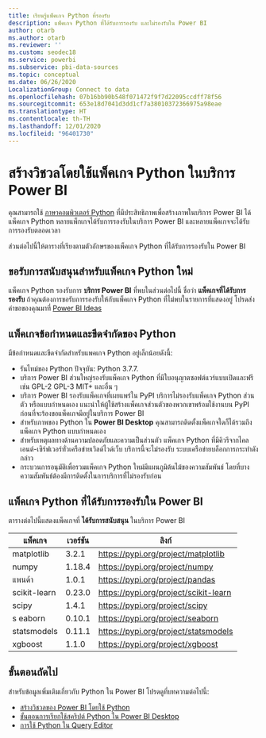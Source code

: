 ```yaml
---
title: เรียนรู้แพ็คเกจ Python ที่รองรับ
description: แพ็คเกจ Python ที่ได้รับการรองรับ และไม่รองรับใน Power BI
author: otarb
ms.author: otarb
ms.reviewer: ''
ms.custom: seodec18
ms.service: powerbi
ms.subservice: pbi-data-sources
ms.topic: conceptual
ms.date: 06/26/2020
LocalizationGroup: Connect to data
ms.openlocfilehash: 07b16bb90b548f071472f9f7d22095ccdff78f56
ms.sourcegitcommit: 653e18d7041d3dd1cf7a38010372366975a98eae
ms.translationtype: HT
ms.contentlocale: th-TH
ms.lasthandoff: 12/01/2020
ms.locfileid: "96401730"
---
```

# <a name="create-visuals-by-using-python-packages-in-the-power-bi-service"></a>สร้างวิชวลโดยใช้แพ็คเกจ Python ในบริการ Power BI
คุณสามารถใช้ [ภาษาคอมพิวเตอร์ Python](https://www.python.org/) ที่มีประสิทธิภาพเพื่อสร้างภาพในบริการ Power BI ได้ แพ็คเกจ Python หลายแพ็กเกจได้รับการรองรับในบริการ Power BI และหลายแพ็คเกจจะได้รับการรองรับตลอดเวลา

ส่วนต่อไปนี้ให้ตารางที่เรียงตามตัวอักษรของแพ็คเกจ Python ที่ได้รับการรองรับใน Power BI 

## <a name="request-support-for-a-new-python-package"></a>ขอรับการสนับสนุนสำหรับแพ็คเกจ Python ใหม่
แพ็คเกจ Python รองรับการ **บริการ Power BI** ที่พบในส่วนต่อไปนี้ ชื่อว่า **แพ็คเกจที่ได้รับการรองรับ** ถ้าคุณต้องการขอรับการรองรับให้กับแพ็คเกจ Python ที่ไม่พบในรายการที่แสดงอยู่ โปรดส่งคำขอของคุณมาที่ [Power BI Ideas](https://ideas.powerbi.com)

## <a name="requirements-and-limitations-of-python-packages"></a>แพ็คเกจข้อกำหนดและขีดจำกัดของ Python
มีข้อกำหนดและขีดจำกัดสำหรับแพคเกจ Python อยู่เล็กน้อยดังนี้:

* รันไทม์ของ Python ปัจจุบัน: Python 3.7.7.
* บริการ Power BI ส่วนใหญ่รองรับแพ็คเกจ Python ที่มีใบอนุญาตซอฟต์แวร์แบบเปิดและฟรี เช่น GPL-2 GPL-3 MIT+ และอื่น ๆ
* บริการ Power BI รองรับแพ็คเกจที่เผยแพร่ใน PyPI บริการไม่รองรับแพ็คเกจ Python ส่วนตัว หรือแบบกำหนดเอง แนะนำให้ผู้ใช้สร้างแพ็คเกจส่วนตัวของพวกเขาพร้อมใช้งานบน PyPI ก่อนที่จะร้องขอแพ็คเกจมีอยู่ในบริการ Power BI
* สำหรับภาพของ Python ใน **Power BI Desktop** คุณสามารถติดตั้งแพ็คเกจใดก็ได้รวมถึงแพ็คเกจ Python แบบกำหนดเอง
* สำหรับเหตุผลทางด้านความปลอดภัยและความเป็นส่วนตัว แพ็คเกจ Python ที่มีคิวรีจากไคลเอนต์-เซิร์ฟเวอร์ทั่วเครือข่ายเวิลด์ไวด์เว็บ  บริการนี้จะไม่รองรับ ระบบเครือข่ายบล็อกการกระทำดังกล่าว
* กระบวนการอนุมัติเพื่อรวมแพ็คเกจ Python ใหม่มีแผนภูมิต้นไม้ของความสัมพันธ์ โดยที่บางความสัมพันธ์ต้องมีการติดตั้งในการบริการที่ไม่รองรับก่อน

## <a name="python-packages-that-are-supported-in-power-bi"></a>แพ็คเกจ Python ที่ได้รับการรองรับใน Power BI
ตารางต่อไปนี้แสดงแพ็คเกจที่ **ได้รับการสนับสนุน** ในบริการ Power BI


|        แพ็คเกจ        |   เวอร์ชัน   |                                   ลิงก์                                   |
|-----------------------|-------------|--------------------------------------------------------------------------|
|matplotlib|3.2.1|https://pypi.org/project/matplotlib|
|numpy|1.18.4|https://pypi.org/project/numpy|
|แพนด้า|1.0.1|https://pypi.org/project/pandas|
|scikit-learn|0.23.0|https://pypi.org/project/scikit-learn|
|scipy|1.4.1|https://pypi.org/project/scipy|
|s eaborn|0.10.1|https://pypi.org/project/seaborn|
|statsmodels|0.11.1|https://pypi.org/project/statsmodels|
|xgboost|1.1.0|https://pypi.org/project/xgboost|

## <a name="next-steps"></a>ขั้นตอนถัดไป
สำหรับข้อมูลเพิ่มเติมเกี่ยวกับ Python ใน Power BI โปรดดูที่บทความต่อไปนี้:

* [สร้างวิชวลของ Power BI โดยใช้ Python](desktop-python-visuals.md)
* [ขั้นตอนการเรียกใช้สคริปต์ Python ใน Power BI Desktop](desktop-python-scripts.md)
* [การใช้ Python ใน Query Editor](desktop-python-in-query-editor.md)
